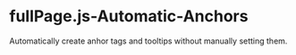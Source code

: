 # fullPage.js-Automatic-Anchors
Automatically create anhor tags and tooltips without manually setting them.
